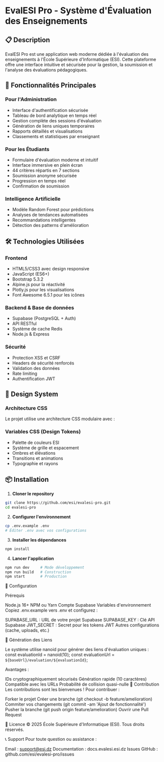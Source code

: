 # EvalESI Pro - Système d'Évaluation des Enseignements

## 📋 Description
EvalESI Pro est une application web moderne dédiée à l'évaluation des enseignements à l'École Supérieure d'Informatique (ESI). Cette plateforme offre une interface intuitive et sécurisée pour la gestion, la soumission et l'analyse des évaluations pédagogiques.

## 🚀 Fonctionnalités Principales

### Pour l'Administration
- Interface d'authentification sécurisée
- Tableau de bord analytique en temps réel
- Gestion complète des sessions d'évaluation 
- Génération de liens uniques temporaires
- Rapports détaillés et visualisations
- Classements et statistiques par enseignant

### Pour les Étudiants
- Formulaire d'évaluation moderne et intuitif
- Interface immersive en plein écran
- 44 critères répartis en 7 sections
- Soumission anonyme sécurisée
- Progression en temps réel
- Confirmation de soumission

### Intelligence Artificielle
- Modèle Random Forest pour prédictions
- Analyses de tendances automatisées
- Recommandations intelligentes
- Détection des patterns d'amélioration

## 🛠️ Technologies Utilisées

### Frontend
- HTML5/CSS3 avec design responsive
- JavaScript (ES6+) 
- Bootstrap 5.3.2
- Alpine.js pour la réactivité
- Plotly.js pour les visualisations
- Font Awesome 6.5.1 pour les icônes

### Backend & Base de données
- Supabase (PostgreSQL + Auth)
- API RESTful
- Système de cache Redis
- Node.js & Express

### Sécurité
- Protection XSS et CSRF 
- Headers de sécurité renforcés
- Validation des données
- Rate limiting
- Authentification JWT

## 🎨 Design System

### Architecture CSS
Le projet utilise une architecture CSS modulaire avec :


### Variables CSS (Design Tokens)
- Palette de couleurs ESI
- Système de grille et espacement 
- Ombres et élévations
- Transitions et animations
- Typographie et rayons

## 📦 Installation

1. **Cloner le repository**
```bash
git clone https://github.com/esi/evalesi-pro.git
cd evalesi-pro
```

2. **Configurer l'environnement**
```bash
cp .env.example .env
# Éditer .env avec vos configurations
```

3. **Installer les dépendances**
```bash
npm install
```
4. **Lancer l'application**
```bash
npm run dev     # Mode développement
npm run build   # Construction
npm start       # Production
```

🔧 Configuration

Prérequis

Node.js 16+
NPM ou Yarn
Compte Supabase
Variables d'environnement
Copiez .env.example vers .env et configurez :

SUPABASE_URL : URL de votre projet Supabase
SUPABASE_KEY : Clé API Supabase
JWT_SECRET : Secret pour les tokens JWT
Autres configurations (cache, uploads, etc.)


📄 Génération des Liens

Le système utilise nanoid pour générer des liens d'évaluation uniques :
const evaluationId = nanoid(10);
const evaluationUrl = `${baseUrl}/evaluation/${evaluationId}`;

Avantages :

IDs cryptographiquement sécurisés
Génération rapide (10 caractères)
Compatible avec les URLs
Probabilité de collision quasi-nulle
🤝 Contribution
Les contributions sont les bienvenues ! Pour contribuer :

Forker le projet
Créer une branche (git checkout -b feature/amelioration)
Commiter vos changements (git commit -am 'Ajout de fonctionnalité')
Pusher la branche (git push origin feature/amelioration)
Ouvrir une Pull Request

📝 Licence
© 2025 École Supérieure d'Informatique (ESI). Tous droits réservés.

📞 Support
Pour toute question ou assistance :

Email : support@esi.dz
Documentation : docs.evalesi.esi.dz
Issues GitHub : github.com/esi/evalesi-pro/issues
